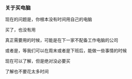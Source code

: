### 关于买电脑

现在的问题是，你根本没有时间用自己的电脑

买了，也没有用

真正需要用的时候，可能是在下一家不配备工作电脑的公司

或者是，等我们可以在周末或者是下班后，能做一些事情的时候



现在可以了解，但是绝对没必要买

了解也不要花太多时间